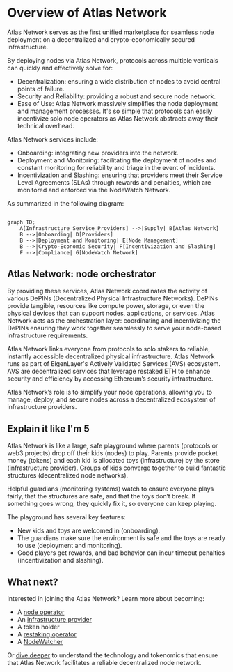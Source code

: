 # Overview of Atlas Network

Atlas Network serves as the first unified marketplace for seamless node deployment on a decentralized and crypto-economically secured infrastructure. 

By deploying nodes via Atlas Network, protocols across multiple verticals can quickly and effectively solve for:

- Decentralization: ensuring a wide distribution of nodes to avoid central points of failure.
- Security and Reliability: providing a robust and secure node network.
- Ease of Use: Atlas Network massively simplifies the node deployment and management processes. It's so simple that protocols can easily incentivize solo node operators as Atlas Network abstracts away their technical overhead.

Atlas Network services include:

- Onboarding: integrating new providers into the network.
- Deployment and Monitoring: facilitating the deployment of nodes and constant monitoring for reliability and triage in the event of incidents.
- Incentivization and Slashing: ensuring that providers meet their Service Level Agreements (SLAs) through rewards and penalties, which are monitored and enforced via the NodeWatch Network.

As summarized in the following diagram:

```mermaid

graph TD;
    A[Infrastructure Service Providers] -->|Supply| B[Atlas Network]
    B -->|Onboarding| D[Providers]
    B -->|Deployment and Monitoring| E[Node Management]
    B -->|Crypto-Economic Security| F[Incentivization and Slashing]
    F -->|Compliance| G[NodeWatch Network]

```
## Atlas Network: node orchestrator

By providing these services, Atlas Network coordinates the activity of various DePINs (Decentralized Physical Infrastructure Networks). DePINs provide tangible, resources like compute power, storage, or even the physical devices that can support nodes, applications, or services. Atlas Network acts as the orchestration layer: coordinating and incentivizing the DePINs ensuring they work together seamlessly to serve your node-based infrastructure requirements. 

Atlas Network links everyone from protocols to solo stakers to reliable, instantly accessible decentralized physical infrastructure. Atlas Network runs as part of EigenLayer's Actively Validated Services (AVS) ecosystem. AVS are decentralized services that leverage restaked ETH to enhance security and efficiency by accessing Ethereum’s security infrastructure.

Atlas Network’s role is to simplify your node operations, allowing you to manage, deploy, and secure nodes across a decentralized ecosystem of infrastructure providers.

##  Explain it like I'm 5

Atlas Network is like a large, safe playground where parents (protocols or web3 projects) drop off their kids (nodes) to play. Parents provide pocket money (tokens) and each kid is allocated toys (infrastructure) by the store (infrastructure provider). Groups of kids converge together to build fantastic structures (decentralized node networks).

Helpful guardians (monitoring systems) watch to ensure everyone plays fairly, that the structures are safe, and that the toys don’t break. If something goes wrong, they quickly fix it, so everyone can keep playing.

The playground has several key features:

- New kids and toys are welcomed in (onboarding).
- The guardians make sure the environment is safe and the toys are ready to use (deployment and monitoring).
- Good players get rewards, and bad behavior can incur timeout penalties (incentivization and slashing).


## What next?

Interested in joining the Atlas Network? Learn more about becoming:

- A [node operator](https://docs.atlasnetwork.dev/docs/Node%20Operators)
- An [infrastructure provider](https://docs.atlasnetwork.dev/docs/Providers)
- A token holder
- A [restaking operator](https://docs.atlasnetwork.dev/docs/Restaking%20Operators)
- A [NodeWatcher](https://docs.atlasnetwork.dev/docs/NodeWatch%20Network)

Or [dive deeper](https://docs.atlasnetwork.dev/docs/Core%20Concepts) to understand the technology and tokenomics that ensure that Atlas Network facilitates a reliable decentralized node network. 
